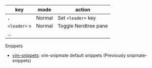 | key            | mode        | action               |
| ------         | ----------- | ------               |
| `,`            | Normal      | Set `<leader>` key   |
| `<leader>` `n` | Normal      | Toggle Nerdtree pane |
| ...            |             |                      |

Snippets

- [vim-snippets](https://github.com/honza/vim-snippets): vim-snipmate default snippets (Previously snipmate-snippets)

